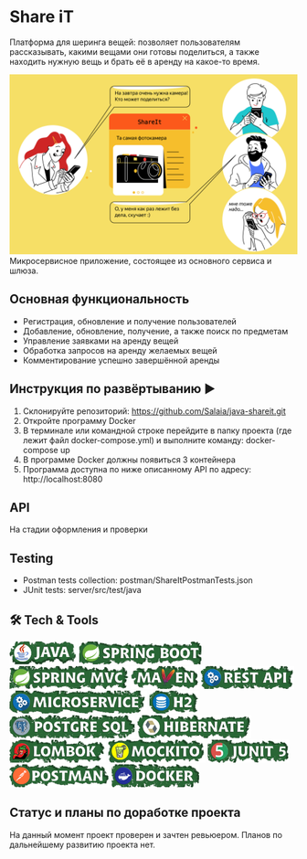# Share iT
Платформа для шеринга вещей: позволяет пользователям рассказывать, 
какими вещами они готовы поделиться, 
а также находить нужную вещь и брать её в аренду на какое-то время.
<div>
<img width="1012" alt="DataBase schema" src="assets/ShareItLanding.png">
</div>
Микросервисное приложение, состоящее из основного сервиса и шлюза.

## Основная функциональность
* Регистрация, обновление и получение пользователей
* Добавление, обновление, получение, а также поиск по предметам
* Управление заявками на аренду вещей
* Обработка запросов на аренду желаемых вещей
* Комментирование успешно завершённой аренды

## Инструкция по развёртыванию ▶️
1) Склонируйте репозиторий: https://github.com/Salaia/java-shareit.git
2) Откройте программу Docker
3) В терминале или командной строке перейдите в папку проекта (где лежит файл docker-compose.yml) и выполните команду: docker-compose up
4) В программе Docker должны появиться 3 контейнера
5) Программа доступна по ниже описанному API по адресу: http://localhost:8080

## API
На стадии оформления и проверки

## Testing

* Postman tests collection: postman/ShareItPostmanTests.json
* JUnit tests: server/src/test/java

## 🛠 Tech & Tools

<div>
      <img src="https://github.com/Salaia/icons/blob/main/green/Java.png?raw=true" title="Java" alt="Java" height="40"/>
      <img src="https://github.com/Salaia/icons/blob/main/green/SPRING%20boot.png?raw=true" title="Spring Boot" alt="Spring Boot" height="40"/>
      <img src="https://github.com/Salaia/icons/blob/main/green/SPRING%20MVC.png?raw=true" title="Spring MVC" alt="Spring MVC" height="40"/>
      <img src="https://github.com/Salaia/icons/blob/main/green/Maven.png?raw=true" title="Apache Maven" alt="Apache Maven" height="40"/>
<img src="https://github.com/Salaia/icons/blob/main/green/Rest%20API.png?raw=true" title="Rest API" alt="Rest API" height="40"/>
      <img src="https://github.com/Salaia/icons/blob/main/green/Microservice.png?raw=true" title="Microservice" alt="Microservice" height="40"/>
<img src="https://github.com/Salaia/icons/blob/main/green/H2.png?raw=true" title="H2" alt="H2" height="40"/>
<img src="https://github.com/Salaia/icons/blob/main/green/PostgreSQL.png?raw=true" alt="PostgreSQL" height="40"/> 
<img src="https://github.com/Salaia/icons/blob/main/green/Hibernate.png?raw=true" title="Hibernate" alt="Hibernate" height="40"/>
      <img src="https://github.com/Salaia/icons/blob/main/green/Lombok.png?raw=true" title="Lombok" alt="Lombok" height="40"/>
      <img src="https://github.com/Salaia/icons/blob/main/green/Mockito.png?raw=true" title="Mockito" alt="Mockito" height="40"/>
<img src="https://github.com/Salaia/icons/blob/main/green/JUnit%205.png?raw=true" title="JUnit 5" alt="JUnit 5" height="40"/>
<img src="https://github.com/Salaia/icons/blob/main/green/Postman.png?raw=true" title="Postman" alt="Postman" height="40"/>
<img src="https://github.com/Salaia/icons/blob/main/green/Docker.png?raw=true" title="Docker" alt="Docker" height="40"/>
</div>

## Статус и планы по доработке проекта

На данный момент проект проверен и зачтен ревьюером. Планов по дальнейшему развитию проекта нет.

